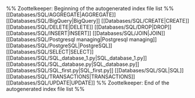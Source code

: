 %% Zoottelkeeper: Beginning of the autogenerated index file list  %%
 [[Databases/SQL/AGGREGATE|AGGREGATE]]
 [[Databases/SQL/BigQuery|BigQuery]]
 [[Databases/SQL/CREATE|CREATE]]
 [[Databases/SQL/DELETE|DELETE]]
 [[Databases/SQL/DROP|DROP]]
 [[Databases/SQL/INSERT|INSERT]]
 [[Databases/SQL/JOIN|JOIN]]
 [[Databases/SQL/Postgresql managing|Postgresql managing]]
 [[Databases/SQL/PostgreSQL|PostgreSQL]]
 [[Databases/SQL/SELECT|SELECT]]
 [[Databases/SQL/SQL_database_1.py|SQL_database_1.py]]
 [[Databases/SQL/SQL_database.py|SQL_database.py]]
 [[Databases/SQL/SQL_first.py|SQL_first.py]]
 [[Databases/SQL/SQL|SQL]]
 [[Databases/SQL/TRANSACTIONS|TRANSACTIONS]]
 [[Databases/SQL/UPDATE|UPDATE]]
%% Zoottelkeeper: End of the autogenerated index file list  %%
